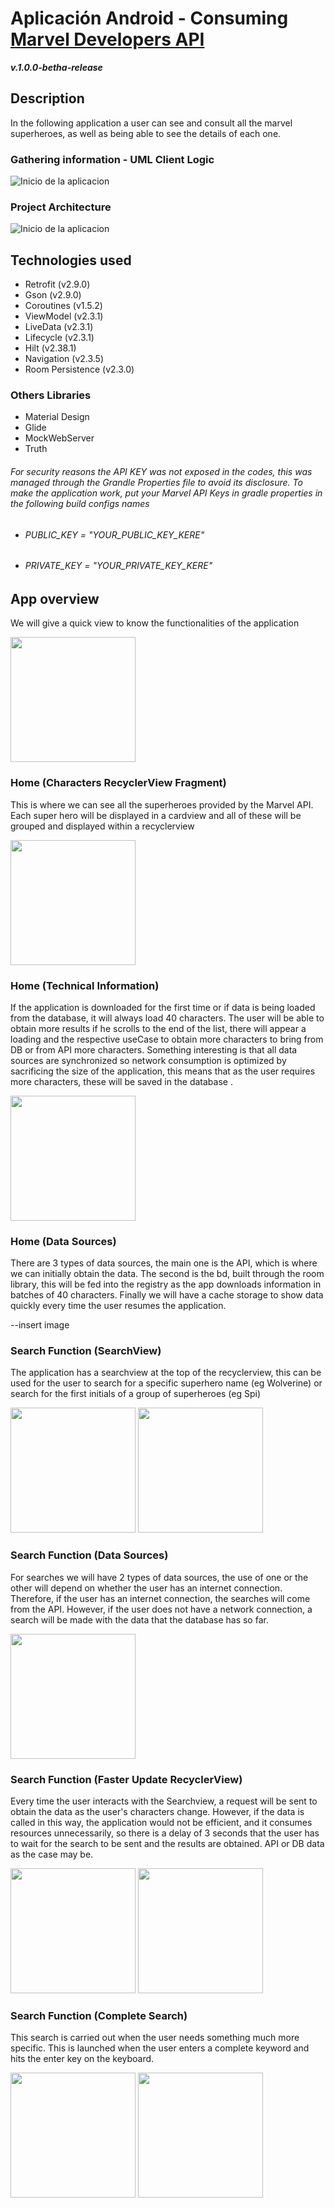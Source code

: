 # Aplicación Android  - Consuming [Marvel Developers API](https://developer.marvel.com/) 
***v.1.0.0-betha-release***

## Description
In the following application a user can see and consult all the marvel superheroes, as well as being able to see the details of each one. 

### Gathering information - UML Client Logic

![Inicio de la aplicacion](https://github.com/essebas/MarvelApp/blob/master/README_IMAGES/MarvelUseCase.png)

### Project Architecture

![Inicio de la aplicacion](https://github.com/essebas/MarvelApp/blob/master/README_IMAGES/MarvelArchitecture.png)

## Technologies used
- Retrofit (v2.9.0)
- Gson (v2.9.0)
- Coroutines (v1.5.2)
- ViewModel (v2.3.1)
- LiveData (v2.3.1)
- Lifecycle (v2.3.1)
- Hilt (v2.38.1)
- Navigation (v2.3.5)
- Room Persistence (v2.3.0)

### Others Libraries
- Material Design
- Glide
- MockWebServer
- Truth

###### *For security reasons the API KEY was not exposed in the codes, this was managed through the Grandle Properties file to avoid its disclosure. To make the application work, put your Marvel API Keys in gradle properties in the following build configs names* #####
- ###### *PUBLIC_KEY = "YOUR_PUBLIC_KEY_KERE"* #####
- ###### *PRIVATE_KEY = "YOUR_PRIVATE_KEY_KERE"* #####

## App overview

We will give a quick view to know the functionalities of the application 

<img src="https://github.com/essebas/MarvelApp/blob/master/README_IMAGES/Principal.jpg" width="200">

### Home (Characters RecyclerView Fragment)
This is where we can see all the superheroes provided by the Marvel API. Each super hero will be displayed in a cardview and all of these will be grouped and displayed within a recyclerview

<img src="https://github.com/essebas/MarvelApp/blob/master/README_IMAGES/Home1.jpg" width="200">

### Home (Technical Information)
If the application is downloaded for the first time or if data is being loaded from the database, it will always load 40 characters. The user will be able to obtain more results if he scrolls to the end of the list, there will appear a loading and the respective useCase to obtain more characters to bring from DB or from API more characters. Something interesting is that all data sources are synchronized so network consumption is optimized by sacrificing the size of the application, this means that as the user requires more characters, these will be saved in the database . 

<img src="https://github.com/essebas/MarvelApp/blob/master/README_IMAGES/HomeLoad2.jpg" width="200">

### Home (Data Sources)
There are 3 types of data sources, the main one is the API, which is where we can initially obtain the data. The second is the bd, built through the room library, this will be fed into the registry as the app downloads information in batches of 40 characters. Finally we will have a cache storage to show data quickly every time the user resumes the application. 

--insert image

### Search Function (SearchView)
The application has a searchview at the top of the recyclerview, this can be used for the user to search for a specific superhero name (eg Wolverine) or search for the first initials of a group of superheroes (eg Spi) 

<img src="https://github.com/essebas/MarvelApp/blob/master/README_IMAGES/Search1.jpg" width="200">

<img src="https://github.com/essebas/MarvelApp/blob/master/README_IMAGES/Search3.jpg" width="200">

### Search Function (Data Sources)
For searches we will have 2 types of data sources, the use of one or the other will depend on whether the user has an internet connection. Therefore, if the user has an internet connection, the searches will come from the API. However, if the user does not have a network connection, a search will be made with the data that the database has so far. 

<img src="https://github.com/essebas/MarvelApp/blob/master/README_IMAGES/Search4.jpg" width="200">

### Search Function (Faster Update RecyclerView)
Every time the user interacts with the Searchview, a request will be sent to obtain the data as the user's characters change. However, if the data is called in this way, the application would not be efficient, and it consumes resources unnecessarily, so there is a delay of 3 seconds that the user has to wait for the search to be sent and the results are obtained. API or DB data as the case may be.

<img src="https://github.com/essebas/MarvelApp/blob/master/README_IMAGES/Search5.jpg" width="200">

<img src="https://github.com/essebas/MarvelApp/blob/master/README_IMAGES/Search6.jpg" width="200">


### Search Function (Complete Search)
This search is carried out when the user needs something much more specific. This is launched when the user enters a complete keyword and hits the enter key on the keyboard.

<img src="https://github.com/essebas/MarvelApp/blob/master/README_IMAGES/SearchTotal2.jpg" width="200">

<img src="https://github.com/essebas/MarvelApp/blob/master/README_IMAGES/SearchTotal1.jpg" width="200">
